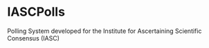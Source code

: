 # IASCPolls
Polling System developed for the Institute for Ascertaining Scientific Consensus (IASC)
